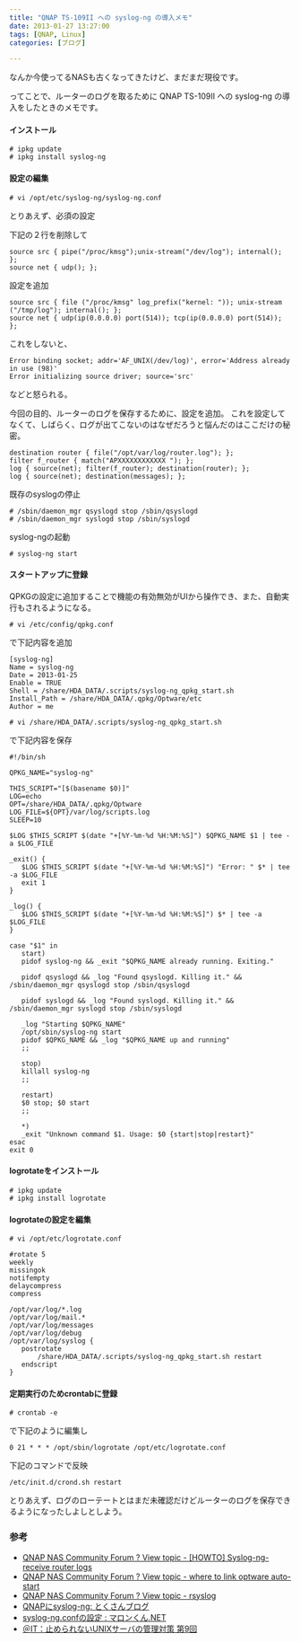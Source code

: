 ```yaml
---
title: "QNAP TS-109II への syslog-ng の導入メモ"
date: 2013-01-27 13:27:00
tags: [QNAP, Linux]
categories: [ブログ]

---
```


なんか今使ってるNASも古くなってきたけど、まだまだ現役です。

ってことで、ルーターのログを取るために QNAP TS-109II への syslog-ng の導入をしたときのメモです。

#### インストール

    # ipkg update
    # ipkg install syslog-ng
    

#### 設定の編集

    # vi /opt/etc/syslog-ng/syslog-ng.conf
    

とりあえず、必須の設定

下記の２行を削除して

    source src { pipe("/proc/kmsg");unix-stream("/dev/log"); internal(); };
    source net { udp(); };
    

設定を追加

    source src { file ("/proc/kmsg" log_prefix("kernel: ")); unix-stream ("/tmp/log"); internal(); };
    source net { udp(ip(0.0.0.0) port(514)); tcp(ip(0.0.0.0) port(514)); };
    

これをしないと、

    Error binding socket; addr='AF_UNIX(/dev/log)', error='Address already in use (98)'
    Error initializing source driver; source='src'
    

などと怒られる。

今回の目的、ルーターのログを保存するために、設定を追加。 これを設定してなくて、しばらく、ログが出てこないのはなぜだろうと悩んだのはここだけの秘密。

    destination router { file("/opt/var/log/router.log"); };
    filter f_router { match("APXXXXXXXXXXXX "); };
    log { source(net); filter(f_router); destination(router); };
    log { source(net); destination(messages); };
    

既存のsyslogの停止

    # /sbin/daemon_mgr qsyslogd stop /sbin/qsyslogd
    # /sbin/daemon_mgr syslogd stop /sbin/syslogd
    

syslog-ngの起動

    # syslog-ng start
    

#### スタートアップに登録

QPKGの設定に追加することで機能の有効無効がUIから操作でき、また、自動実行もされるようになる。

    # vi /etc/config/qpkg.conf
    

で下記内容を追加

    [syslog-ng]
    Name = syslog-ng
    Date = 2013-01-25
    Enable = TRUE
    Shell = /share/HDA_DATA/.scripts/syslog-ng_qpkg_start.sh
    Install_Path = /share/HDA_DATA/.qpkg/Optware/etc
    Author = me
    
    # vi /share/HDA_DATA/.scripts/syslog-ng_qpkg_start.sh
    

で下記内容を保存

    #!/bin/sh
    
    QPKG_NAME="syslog-ng"
    
    THIS_SCRIPT="[$(basename $0)]"
    LOG=echo
    OPT=/share/HDA_DATA/.qpkg/Optware
    LOG_FILE=${OPT}/var/log/scripts.log
    SLEEP=10
    
    $LOG $THIS_SCRIPT $(date "+[%Y-%m-%d %H:%M:%S]") $QPKG_NAME $1 | tee -a $LOG_FILE
    
    _exit() {
       $LOG $THIS_SCRIPT $(date "+[%Y-%m-%d %H:%M:%S]") "Error: " $* | tee -a $LOG_FILE
       exit 1
    }
    
    _log() {
       $LOG $THIS_SCRIPT $(date "+[%Y-%m-%d %H:%M:%S]") $* | tee -a $LOG_FILE
    }
    
    case "$1" in
       start)
       pidof syslog-ng && _exit "$QPKG_NAME already running. Exiting."
    
       pidof qsyslogd && _log "Found qsyslogd. Killing it." && /sbin/daemon_mgr qsyslogd stop /sbin/qsyslogd 
    
       pidof syslogd && _log "Found syslogd. Killing it." && /sbin/daemon_mgr syslogd stop /sbin/syslogd 
    
       _log "Starting $QPKG_NAME"
       /opt/sbin/syslog-ng start
       pidof $QPKG_NAME && _log "$QPKG_NAME up and running"
       ;;
    
       stop)
       killall syslog-ng
       ;;
    
       restart)
       $0 stop; $0 start
       ;;
    
       *)
       _exit "Unknown command $1. Usage: $0 {start|stop|restart}"
    esac
    exit 0
    

#### logrotateをインストール

    # ipkg update
    # ipkg install logrotate
    

#### logrotateの設定を編集

    # vi /opt/etc/logrotate.conf
    
    #rotate 5
    weekly
    missingok
    notifempty
    delaycompress
    compress
    
    /opt/var/log/*.log
    /opt/var/log/mail.*
    /opt/var/log/messages
    /opt/var/log/debug
    /opt/var/log/syslog {
       postrotate
           /share/HDA_DATA/.scripts/syslog-ng_qpkg_start.sh restart
       endscript
    }
    

#### 定期実行のためcrontabに登録

    # crontab -e
    

で下記のように編集し

    0 21 * * * /opt/sbin/logrotate /opt/etc/logrotate.conf
    

下記のコマンドで反映

    /etc/init.d/crond.sh restart
    

とりあえず、ログのローテートとはまだ未確認だけどルーターのログを保存できるようになったしよしとしよう。

### 参考

  * [QNAP NAS Community Forum ? View topic - [HOWTO] Syslog-ng- receive router logs][1]
  * [QNAP NAS Community Forum ? View topic - where to link optware auto-start][2]
  * [QNAP NAS Community Forum ? View topic - rsyslog][3]
  * [QNAPにsyslog-ng: とくさんブログ][4]
  * [syslog-ng.confの設定 : マロンくん.NET][5]
  * [＠IT：止められないUNIXサーバの管理対策 第9回][6]

 [1]: http://forum.qnap.com/viewtopic.php?f=121&t=17151
 [2]: http://forum.qnap.com/viewtopic.php?t=5379
 [3]: http://forum.qnap.com/viewtopic.php?t=11507
 [4]: http://tokusan-sk49.cocolog-nifty.com/blog/2010/05/qnapsyslog-ng-c.html
 [5]: http://www.marronkun.net/linux/other/syslogng_000047.html
 [6]: http://www.atmarkit.co.jp/fsecurity/rensai/unix_sec09/unix_sec01.html

